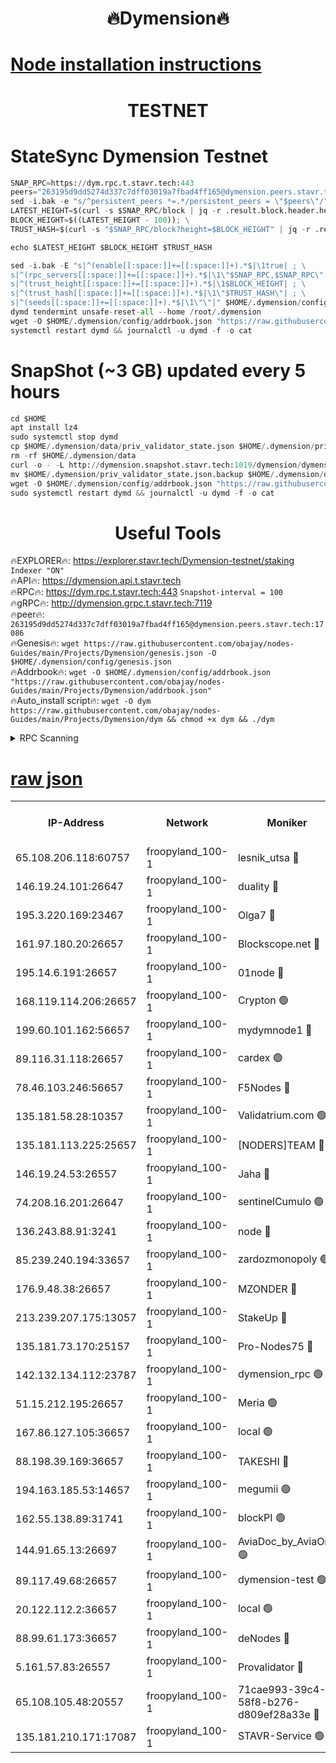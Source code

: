 <h1 align="center"> 🔥Dymension🔥</h1>

[Node installation instructions](https://github.com/obajay/nodes-Guides/tree/main/Projects/Dymension)
=

<h1 align="center"> TESTNET</h1>

# StateSync Dymension Testnet
```python
SNAP_RPC=https://dym.rpc.t.stavr.tech:443
peers="263195d9dd5274d337c7dff03019a7fbad4ff165@dymension.peers.stavr.tech:17086"
sed -i.bak -e "s/^persistent_peers *=.*/persistent_peers = \"$peers\"/" $HOME/.dymension/config/config.toml
LATEST_HEIGHT=$(curl -s $SNAP_RPC/block | jq -r .result.block.header.height); \
BLOCK_HEIGHT=$((LATEST_HEIGHT - 100)); \
TRUST_HASH=$(curl -s "$SNAP_RPC/block?height=$BLOCK_HEIGHT" | jq -r .result.block_id.hash)

echo $LATEST_HEIGHT $BLOCK_HEIGHT $TRUST_HASH

sed -i.bak -E "s|^(enable[[:space:]]+=[[:space:]]+).*$|\1true| ; \
s|^(rpc_servers[[:space:]]+=[[:space:]]+).*$|\1\"$SNAP_RPC,$SNAP_RPC\"| ; \
s|^(trust_height[[:space:]]+=[[:space:]]+).*$|\1$BLOCK_HEIGHT| ; \
s|^(trust_hash[[:space:]]+=[[:space:]]+).*$|\1\"$TRUST_HASH\"| ; \
s|^(seeds[[:space:]]+=[[:space:]]+).*$|\1\"\"|" $HOME/.dymension/config/config.toml
dymd tendermint unsafe-reset-all --home /root/.dymension
wget -O $HOME/.dymension/config/addrbook.json "https://raw.githubusercontent.com/obajay/nodes-Guides/main/Projects/Dymension/addrbook.json"
systemctl restart dymd && journalctl -u dymd -f -o cat

```
# SnapShot (~3 GB) updated every 5 hours
```python
cd $HOME
apt install lz4
sudo systemctl stop dymd
cp $HOME/.dymension/data/priv_validator_state.json $HOME/.dymension/priv_validator_state.json.backup
rm -rf $HOME/.dymension/data
curl -o - -L http://dymension.snapshot.stavr.tech:1019/dymension/dymension-snap.tar.lz4 | lz4 -c -d - | tar -x -C $HOME/.dymension --strip-components 2
mv $HOME/.dymension/priv_validator_state.json.backup $HOME/.dymension/data/priv_validator_state.json
wget -O $HOME/.dymension/config/addrbook.json "https://raw.githubusercontent.com/obajay/nodes-Guides/main/Projects/Dymension/addrbook.json"
sudo systemctl restart dymd && journalctl -u dymd -f -o cat
```

 <h1 align="center"> Useful Tools</h1>

🔥EXPLORER🔥:     https://explorer.stavr.tech/Dymension-testnet/staking        `Indexer "ON"` \
🔥API🔥:          https://dymension.api.t.stavr.tech \
🔥RPC🔥:          https://dym.rpc.t.stavr.tech:443                  `Snapshot-interval = 100` \
🔥gRPC🔥:         http://dymension.grpc.t.stavr.tech:7119 \
🔥peer🔥:         `263195d9dd5274d337c7dff03019a7fbad4ff165@dymension.peers.stavr.tech:17086` \
🔥Genesis🔥:     ```wget https://raw.githubusercontent.com/obajay/nodes-Guides/main/Projects/Dymension/genesis.json -O $HOME/.dymension/config/genesis.json``` \
🔥Addrbook🔥:    ```wget -O $HOME/.dymension/config/addrbook.json "https://raw.githubusercontent.com/obajay/nodes-Guides/main/Projects/Dymension/addrbook.json"``` \
🔥Auto_install script🔥: ```wget -O dym https://raw.githubusercontent.com/obajay/nodes-Guides/main/Projects/Dymension/dym && chmod +x dym && ./dym```

<details>
<summary>RPC Scanning</summary>

<h2 align="center"> We scan nodes in real time every 4 hours. And we provide the final result of RPC endpoints.
We cannot influence the operation of these nodes in any way. </h2>


```python
If Voting Power is higher than 0 --> then the Node is a validator of the network and may be subject to attack and be a potential threat to the chain.
```
```python
We marked such validators with a red symbol
```

</details>

[raw json](https://rpc-check.dymt.stavr.tech/dymt/rpc-dymt-result.json)
=


<table><tr><th>IP-Address</th><th>Network</th><th>Moniker</th><th>Latest Block Height</th><th>Earliest Block Height</th><th>Catching Up</th><th>Voting Power</th><th>Scan Time</th></tr><tr><td>65.108.206.118:60757</td><td>froopyland_100-1</td><td>lesnik_utsa 🔴</td><td>1522658</td><td>1</td><td>False</td><td>1</td><td>2023-12-02T17:37:31.173705627UTC</td></tr><tr><td>146.19.24.101:26647</td><td>froopyland_100-1</td><td>duality 🔴</td><td>1522661</td><td>1</td><td>False</td><td>1</td><td>2023-12-02T17:37:45.717657295UTC</td></tr><tr><td>195.3.220.169:23467</td><td>froopyland_100-1</td><td>Olga7 🔴</td><td>1522664</td><td>1</td><td>False</td><td>1</td><td>2023-12-02T17:38:02.840998746UTC</td></tr><tr><td>161.97.180.20:26657</td><td>froopyland_100-1</td><td>Blockscope.net 🔴</td><td>1522665</td><td>1</td><td>False</td><td>1</td><td>2023-12-02T17:38:08.014611550UTC</td></tr><tr><td>195.14.6.191:26657</td><td>froopyland_100-1</td><td>01node 🔴</td><td>1522665</td><td>1</td><td>False</td><td>1</td><td>2023-12-02T17:38:08.731653259UTC</td></tr><tr><td>168.119.114.206:26657</td><td>froopyland_100-1</td><td>Crypton 🟢</td><td>1522665</td><td>1</td><td>False</td><td>0</td><td>2023-12-02T17:38:09.116397871UTC</td></tr><tr><td>199.60.101.162:56657</td><td>froopyland_100-1</td><td>mydymnode1 🔴</td><td>1522658</td><td>106001</td><td>False</td><td>1</td><td>2023-12-02T17:37:31.883424648UTC</td></tr><tr><td>89.116.31.118:26657</td><td>froopyland_100-1</td><td>cardex 🟢</td><td>1522659</td><td>293001</td><td>False</td><td>0</td><td>2023-12-02T17:37:38.437911507UTC</td></tr><tr><td>78.46.103.246:56657</td><td>froopyland_100-1</td><td>F5Nodes 🔴</td><td>1522658</td><td>407001</td><td>False</td><td>1</td><td>2023-12-02T17:37:26.942614465UTC</td></tr><tr><td>135.181.58.28:10357</td><td>froopyland_100-1</td><td>Validatrium.com 🟢</td><td>1522662</td><td>591001</td><td>False</td><td>0</td><td>2023-12-02T17:37:52.606947367UTC</td></tr><tr><td>135.181.113.225:25657</td><td>froopyland_100-1</td><td>[NODERS]TEAM 🔴</td><td>1522662</td><td>737456</td><td>False</td><td>1</td><td>2023-12-02T17:37:53.110766866UTC</td></tr><tr><td>146.19.24.53:26557</td><td>froopyland_100-1</td><td>Jaha 🔴</td><td>1522662</td><td>737456</td><td>False</td><td>1</td><td>2023-12-02T17:37:53.583458026UTC</td></tr><tr><td>74.208.16.201:26647</td><td>froopyland_100-1</td><td>sentinelCumulo 🟢</td><td>1522656</td><td>820001</td><td>False</td><td>0</td><td>2023-12-02T17:37:16.945651386UTC</td></tr><tr><td>136.243.88.91:3241</td><td>froopyland_100-1</td><td>node 🔴</td><td>1522662</td><td>922548</td><td>False</td><td>1</td><td>2023-12-02T17:37:53.936314070UTC</td></tr><tr><td>85.239.240.194:33657</td><td>froopyland_100-1</td><td>zardozmonopoly 🟢</td><td>1522666</td><td>935165</td><td>False</td><td>0</td><td>2023-12-02T17:38:15.623644327UTC</td></tr><tr><td>176.9.48.38:26657</td><td>froopyland_100-1</td><td>MZONDER 🔴</td><td>1522663</td><td>1006001</td><td>False</td><td>1</td><td>2023-12-02T17:38:02.464444595UTC</td></tr><tr><td>213.239.207.175:13057</td><td>froopyland_100-1</td><td>StakeUp 🔴</td><td>1522665</td><td>1150548</td><td>False</td><td>1</td><td>2023-12-02T17:38:11.874965034UTC</td></tr><tr><td>135.181.73.170:25157</td><td>froopyland_100-1</td><td>Pro-Nodes75 🔴</td><td>1522658</td><td>1222658</td><td>False</td><td>1</td><td>2023-12-02T17:37:28.713018794UTC</td></tr><tr><td>142.132.134.112:23787</td><td>froopyland_100-1</td><td>dymension_rpc 🟢</td><td>1522660</td><td>1222660</td><td>False</td><td>0</td><td>2023-12-02T17:37:42.856845722UTC</td></tr><tr><td>51.15.212.195:26657</td><td>froopyland_100-1</td><td>Meria 🟢</td><td>1522655</td><td>1238063</td><td>False</td><td>0</td><td>2023-12-02T17:37:13.323512382UTC</td></tr><tr><td>167.86.127.105:36657</td><td>froopyland_100-1</td><td>local 🟢</td><td>1522664</td><td>1318001</td><td>False</td><td>0</td><td>2023-12-02T17:38:05.317367583UTC</td></tr><tr><td>88.198.39.169:36657</td><td>froopyland_100-1</td><td>TAKESHI 🔴</td><td>1522656</td><td>1330001</td><td>False</td><td>1</td><td>2023-12-02T17:37:17.213151736UTC</td></tr><tr><td>194.163.185.53:14657</td><td>froopyland_100-1</td><td>megumii 🟢</td><td>1522658</td><td>1390788</td><td>False</td><td>0</td><td>2023-12-02T17:37:28.374461509UTC</td></tr><tr><td>162.55.138.89:31741</td><td>froopyland_100-1</td><td>blockPI 🟢</td><td>1522665</td><td>1435053</td><td>False</td><td>0</td><td>2023-12-02T17:38:08.353694712UTC</td></tr><tr><td>144.91.65.13:26697</td><td>froopyland_100-1</td><td>AviaDoc_by_AviaOne 🟢</td><td>1522419</td><td>1462001</td><td>False</td><td>0</td><td>2023-12-02T17:37:27.976861299UTC</td></tr><tr><td>89.117.49.68:26657</td><td>froopyland_100-1</td><td>dymension-test 🟢</td><td>1522665</td><td>1473622</td><td>False</td><td>0</td><td>2023-12-02T17:38:09.463318870UTC</td></tr><tr><td>20.122.112.2:36657</td><td>froopyland_100-1</td><td>local 🟢</td><td>1522657</td><td>1479282</td><td>False</td><td>0</td><td>2023-12-02T17:37:22.106376919UTC</td></tr><tr><td>88.99.61.173:36657</td><td>froopyland_100-1</td><td>deNodes 🔴</td><td>1522662</td><td>1501386</td><td>False</td><td>1</td><td>2023-12-02T17:37:52.214100922UTC</td></tr><tr><td>5.161.57.83:26557</td><td>froopyland_100-1</td><td>Provalidator 🔴</td><td>1522655</td><td>1503071</td><td>False</td><td>1</td><td>2023-12-02T17:37:14.039546472UTC</td></tr><tr><td>65.108.105.48:20557</td><td>froopyland_100-1</td><td>71cae993-39c4-58f8-b276-d809ef28a33e 🔴</td><td>1522660</td><td>1510001</td><td>False</td><td>1</td><td>2023-12-02T17:37:43.211086116UTC</td></tr><tr><td>135.181.210.171:17087</td><td>froopyland_100-1</td><td>STAVR-Service 🟢</td><td>1522657</td><td>1519666</td><td>False</td><td>0</td><td>2023-12-02T17:37:22.525178000UTC</td></tr></table>

